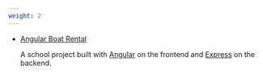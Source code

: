 ```yaml
---
weight: 2
---
```


- [Angular Boat Rental](https://github.com/Hellrespawn/angular-boat-rental)

  A school project built with [Angular](https://angular.io/) on the frontend and [Express](https://expressjs.com/) on the backend.
